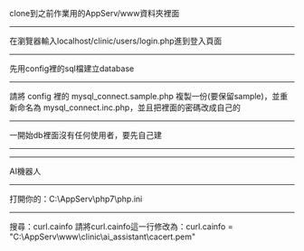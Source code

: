 clone到之前作業用的AppServ/www資料夾裡面  
****
在瀏覽器輸入localhost/clinic/users/login.php進到登入頁面  
****
先用config裡的sql檔建立database  
****
請將 config 裡的 mysql_connect.sample.php 複製一份(要保留sample)，並重新命名為 mysql_connect.inc.php，並且把裡面的密碼改成自己的  
****
一開始db裡面沒有任何使用者，要先自己建  
****
****
AI機器人
****
打開你的：C:\AppServ\php7\php.ini
****
搜尋：curl.cainfo
請將curl.cainfo這一行修改為：curl.cainfo = "C:\AppServ\www\clinic\ai_assistant\cacert.pem"
